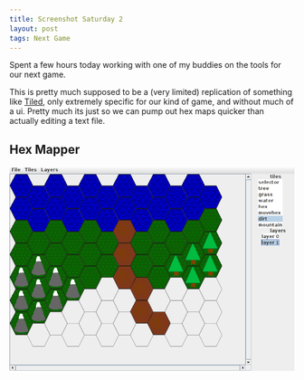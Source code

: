 ```yaml
---
title: Screenshot Saturday 2
layout: post
tags: Next Game
---
```


Spent a few hours today working with one
of my buddies on the tools for our next game.

This is pretty much supposed to be a (very limited) replication
of something like [Tiled](http://www.mapeditor.org), only extremely
specific for our kind of game, and without much of a ui. Pretty much
its just so we can pump out hex maps quicker than actually editing 
a text file.

## Hex Mapper
![Hex Mapper](/images/hexMapperScreenShot0.png)



